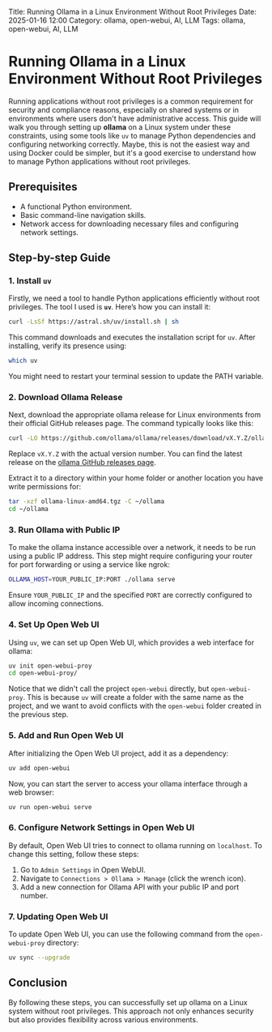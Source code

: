 Title: Running Ollama in a Linux Environment Without Root Privileges
Date: 2025-01-16 12:00
Category: ollama, open-webui, AI, LLM
Tags: ollama, open-webui, AI, LLM

# Running Ollama in a Linux Environment Without Root Privileges

Running applications without root privileges is a common requirement for security and
compliance reasons, especially on shared systems or in environments where users don't have
administrative access. This guide will walk you through setting up **ollama** on a Linux
system under these constraints, using some tools like `uv` to manage Python dependencies
and configuring networking correctly. Maybe, this is not the easiest way and using Docker
could be simpler, but it's a good exercise to understand how to manage Python applications
without root privileges.

## Prerequisites

- A functional Python environment.
- Basic command-line navigation skills.
- Network access for downloading necessary files and configuring network settings.

## Step-by-step Guide

### 1. Install `uv`

Firstly, we need a tool to handle Python applications efficiently without root privileges.
The tool I used is **`uv`**. Here’s how you can install it:

```bash
curl -LsSf https://astral.sh/uv/install.sh | sh
```

This command downloads and executes the installation script for `uv`. After installing,
verify its presence using:

```bash
which uv
```

You might need to restart your terminal session to update the PATH variable.

### 2. Download Ollama Release

Next, download the appropriate ollama release for Linux environments from their official
GitHub releases page. The command typically looks like this:

```bash
curl -LO https://github.com/ollama/ollama/releases/download/vX.Y.Z/ollama-linux-amd64.tgz
```

Replace `vX.Y.Z` with the actual version number. You can find the latest release on the
[ollama GitHub releases page](https://github.com/ollama/ollama/releases).

Extract it to a directory within your home folder or another location you have write
permissions for:

```bash
tar -xzf ollama-linux-amd64.tgz -C ~/ollama
cd ~/ollama
```

### 3. Run Ollama with Public IP

To make the ollama instance accessible over a network, it needs to be run using a public
IP address. This step might require configuring your router for port forwarding or using a
service like ngrok:

```bash
OLLAMA_HOST=YOUR_PUBLIC_IP:PORT ./ollama serve
```

Ensure `YOUR_PUBLIC_IP` and the specified `PORT` are correctly configured to allow
incoming connections.

### 4. Set Up Open Web UI

Using `uv`, we can set up Open Web UI, which provides a web interface for ollama:

```bash
uv init open-webui-proy
cd open-webui-proy/
```

Notice that we didn't call the project `open-webui` directly, but `open-webui-proy`. This
is because `uv` will create a folder with the same name as the project, and we want to
avoid conflicts with the `open-webui` folder created in the previous step.

### 5. Add and Run Open Web UI

After initializing the Open Web UI project, add it as a dependency:

```bash
uv add open-webui
```

Now, you can start the server to access your ollama interface through a web browser:

```bash
uv run open-webui serve
```

### 6. Configure Network Settings in Open Web UI

By default, Open Web UI tries to connect to ollama running on `localhost`. To change this
setting, follow these steps:

1. Go to `Admin Settings` in Open WebUI.
2. Navigate to `Connections > Ollama > Manage` (click the wrench icon).
3. Add a new connection for Ollama API with your public IP and port number.

### 7. Updating Open Web UI

To update Open Web UI, you can use the following command from the `open-webui-proy`
directory:

```bash
uv sync --upgrade
```

## Conclusion

By following these steps, you can successfully set up ollama on a Linux system without
root privileges. This approach not only enhances security but also provides flexibility
across various environments.
